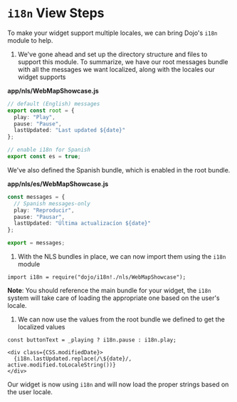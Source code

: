 # `i18n` View Steps

To make your widget support multiple locales, we can bring Dojo's `i18n` module to help.

1. We've gone ahead and set up the directory structure and files to support this module. To summarize, we have our root messages bundle with all the messages we want localized, along with the locales our widget supports

  **app/nls/WebMapShowcase.js**

  ```ts
  // default (English) messages
  export const root = {
    play: "Play",
    pause: "Pause",
    lastUpdated: "Last updated ${date}"
  };
  
  // enable i18n for Spanish
  export const es = true;
  ```

  We've also defined the Spanish bundle, which is enabled in the root bundle.

  **app/nls/es/WebMapShowcase.js**

  ```ts
  const messages = {
    // Spanish messages-only
    play: "Reproducir",
    pause: "Pausar",
    lastUpdated: "Última actualizacíon ${date}"
  };
  
  export = messages;
  ```

1. With the NLS bundles in place, we can now import them using the `i18n` module

  ```tsx
  import i18n = require("dojo/i18n!./nls/WebMapShowcase");
  ```

  **Note**: You should reference the main bundle for your widget, the `i18n` system will take care of loading the appropriate one based on the user's locale.

1. We can now use the values from the root bundle we defined to get the localized values


  ```tsx
  const buttonText = _playing ? i18n.pause : i18n.play;
  ```

  ```tsx
  <div class={CSS.modifiedDate}>
    {i18n.lastUpdated.replace(/\${date}/, active.modified.toLocaleString())}
  </div>
  ```

  Our widget is now using `i18n` and will now load the proper strings based on the user locale.
